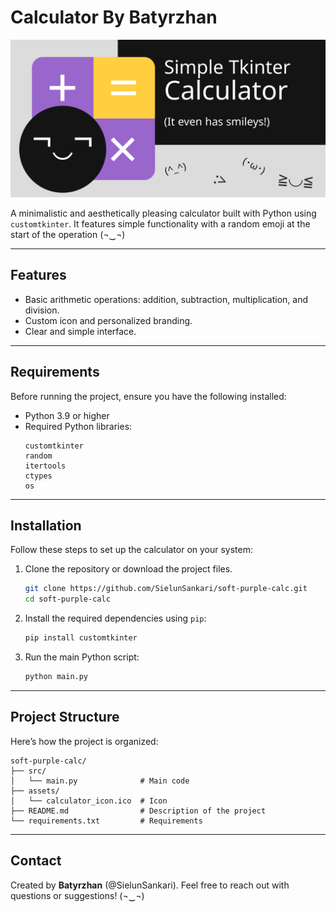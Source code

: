 # Calculator By Batyrzhan

![Calculator Icon](assets/social_preview.png)

A minimalistic and aesthetically pleasing calculator built with Python using `customtkinter`. It features simple functionality with a random emoji at the start of the operation (¬‿¬)

---

## Features
- Basic arithmetic operations: addition, subtraction, multiplication, and division.
- Custom icon and personalized branding.
- Clear and simple interface.

---

## Requirements

Before running the project, ensure you have the following installed:

- Python 3.9 or higher
- Required Python libraries:
  ```plaintext
  customtkinter
  random
  itertools
  ctypes
  os
  ```

---

## Installation

Follow these steps to set up the calculator on your system:

1. Clone the repository or download the project files.
   ```bash
   git clone https://github.com/SielunSankari/soft-purple-calc.git
   cd soft-purple-calc
   ```

2. Install the required dependencies using `pip`:
   ```bash
   pip install customtkinter
   ```

3. Run the main Python script:
   ```bash
   python main.py
   ```

---

## Project Structure

Here’s how the project is organized:

```
soft-purple-calc/
├── src/
│   └── main.py              # Main code
├── assets/
│   └── calculator_icon.ico  # Icon
├── README.md                # Description of the project
└── requirements.txt         # Requirements

```

---

## Contact
Created by **Batyrzhan** (@SielunSankari). Feel free to reach out with questions or suggestions! (¬‿¬)

